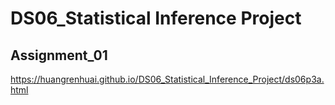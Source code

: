 # DS06_Statistical Inference Project

## Assignment_01
https://huangrenhuai.github.io/DS06_Statistical_Inference_Project/ds06p3a.html

